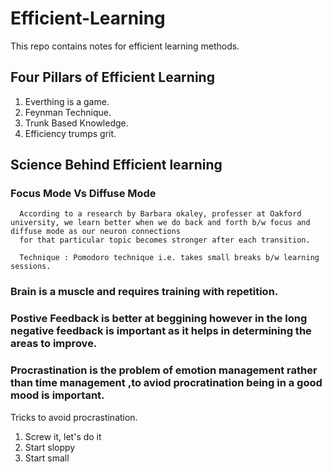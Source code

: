 # Efficient-Learning
This repo contains notes for efficient learning methods. 


## Four Pillars of Efficient Learning
 1. Everthing is a game.
 2. Feynman Technique.
 3. Trunk Based Knowledge.
 4. Efficiency trumps grit.
 
 ## Science Behind Efficient learning
 
  ### Focus Mode Vs Diffuse Mode
      According to a research by Barbara okaley, professer at Oakford university, we learn better when we do back and forth b/w focus and diffuse mode as our neuron connections 
      for that particular topic becomes stronger after each transition.
      
      Technique : Pomodoro technique i.e. takes small breaks b/w learning sessions.
      
  ### Brain is a muscle and requires training with repetition.
  
  ### Postive Feedback is better at beggining however in the long negative feedback is important as it helps in determining the areas to improve.
  
  ### Procrastination is the problem of emotion management rather than time management ,to aviod procratination being in a good mood is important.
  Tricks to avoid procrastination.
   1. Screw it, let's do it
   2. Start sloppy
   3. Start small

  
  ###  
  
  
      
      
      
      
      
      
 
